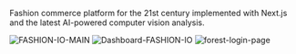 Fashion commerce platform for the 21st century implemented with Next.js and the latest AI-powered computer vision analysis.

![FASHION-IO-MAIN](https://github.com/psyglyphik/work-in-progress-preview/assets/12480581/4c54c2ff-dbab-45d1-a085-1e3841372c06)
![Dashboard-FASHION-IO](https://github.com/psyglyphik/work-in-progress-preview/assets/12480581/40ae0b38-d078-44c4-8199-5a5ba2674080)
![forest-login-page](https://github.com/psyglyphik/work-in-progress-preview/assets/12480581/44b403de-7dcb-4d60-a5f9-4848b0ae7dad)
